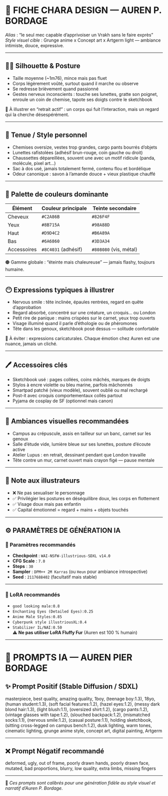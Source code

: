 # 🎨 FICHE CHARA DESIGN — AUREN P. BORDAGE

_Alias_ : “le seul mec capable d’apprivoiser un Vrakh sans le faire exprès”  
_Style visuel cible_ : Grunge anime x Concept art x Artgerm light — ambiance intimiste, douce, expressive.

---

## 🧍‍♂️ Silhouette & Posture

- Taille moyenne (~1m76), mince mais pas fluet  
- Corps légèrement voûté, surtout quand il marche ou observe  
- Se redresse brièvement quand passionné  
- Gestes nerveux inconscients : touche ses lunettes, gratte son poignet, enroule un coin de chemise, tapote ses doigts contre le sketchbook

🎨 À illustrer en “retrait actif” : un corps qui fuit l’interaction, mais un regard qui la cherche désespérément.

---

## 👕 Tenue / Style personnel

- Chemises oversize, vestes trop grandes, cargo pants bourrés d’objets  
- Lunettes rafistolées (adhésif brun-rouge, coin gauche ou droit)  
- Chaussettes dépareillées, souvent une avec un motif ridicule (panda, molécule, pixel art…)  
- Sac à dos usé, jamais totalement fermé, contenu flou et bordélique  
- Odeur canonique : savon à l’amande douce + vieux plastique chauffé

---

## 🎨 Palette de couleurs dominante

| Élément     | Couleur principale  | Teinte secondaire     |
|-------------|----------------------|------------------------|
| Cheveux     | `#C2A86B`            | `#826F4F`              |
| Yeux        | `#8B715A`            | `#98A88D`              |
| Haut        | `#D9D4C2`            | `#B6A89A`              |
| Bas         | `#6A6860`            | `#3D3A34`              |
| Accessoires | `#8C4031` (adhésif)  | `#808080` (vis, métal) |

🟤 Gamme globale : “éteinte mais chaleureuse” — jamais flashy, toujours humaine.

---

## 😶 Expressions typiques à illustrer

- Nervous smile : tête inclinée, épaules rentrées, regard en quête d’approbation  
- Regard absorbé, concentré sur une créature, un croquis… ou London  
- Petit rire de panique : mains crispées sur le carnet, yeux trop ouverts  
- Visage illuminé quand il parle d’éthologie ou de phéromones  
- Tête dans les genoux, sketchbook posé dessus — solitude confortable

🎨 À éviter : expressions caricaturales. Chaque émotion chez Auren est une nuance, jamais un cliché.

---

## 🖊️ Accessoires clés

- Sketchbook usé : pages collées, coins mâchés, marques de doigts  
- Stylos à encre violette ou bleu marine, parfois mâchonnés  
- Smartpad patché (vieux modèle), souvent oublié ou mal rechargé  
- Post-it avec croquis comportementaux collés partout  
- Pyjama de cosplay de SF (optionnel mais canon)

---

## 🧭 Ambiances visuelles recommandées

- Campus au crépuscule, assis en tailleur sur un banc, carnet sur les genoux  
- Salle d’étude vide, lumière bleue sur ses lunettes, posture d’écoute active  
- Atelier Lupus : en retrait, dessinant pendant que London travaille  
- Tête contre un mur, carnet ouvert mais crayon figé — pause mentale

---

## 💬 Note aux illustrateurs

- ❌ Ne pas sexualiser le personnage  
- ✅ Privilégier les postures en déséquilibre doux, les corps en flottement  
- ✅ Visage doux mais pas enfantin  
- ✅ Capital émotionnel = regard + mains + objets touchés

---

## ⚙️ PARAMÈTRES DE GÉNÉRATION IA

### 🧠 Paramètres recommandés

- **Checkpoint** : `WAI-NSFW-illustrious-SDXL v14.0`  
- **CFG Scale** : `7.0`  
- **Steps** : `30`  
- **Sampler** : `DPM++ 2M Karras` (ou `Heun` pour ambiance introspective)  
- **Seed** : `2117688402` (facultatif mais stable)

---

### 🧩 LoRA recommandés

- `good looking male:0.8`  
- `Enchanting Eyes (Detailed Eyes):0.25`  
- `Anime Male Styles:0.85`  
- `Cyberpunk style illustriousXL:0.4`  
- `Stabilizer IL/NAI:0.50`  
⚠️ **Ne pas utiliser LoRA Fluffy Fur** (Auren est 100 % humain)

---

# 🧠 PROMPTS IA — AUREN PIER BORDAGE

## ✨ Prompt Positif (Stable Diffusion / SDXL)

masterpiece, best quality, amazing quality, 1boy, (teenage boy:1.3), 18yo, (human student:1.3), (soft facial features:1.2), (hazel eyes:1.2), (messy dark blond hair:1.3), (light blush:1.1), (oversized shirt:1.2), (cargo pants:1.2), (vintage glasses with tape:1.2), (slouched backpack:1.2), (mismatched socks:1.1), (nervous smile:1.2), (casual posture:1.1), holding sketchbook, (sitting cross-legged on campus bench:1.2), dusk lighting, warm tones, cinematic lighting, grunge anime style, concept art, digital painting, Artgerm

---

## ❌ Prompt Négatif recommandé

deformed, ugly, out of frame, poorly drawn hands, poorly drawn face, mutated, bad proportions, blurry, low quality, extra limbs, missing fingers

---

📌 _Ces prompts sont calibrés pour une génération fidèle au style visuel et narratif d’Auren P. Bordage._



